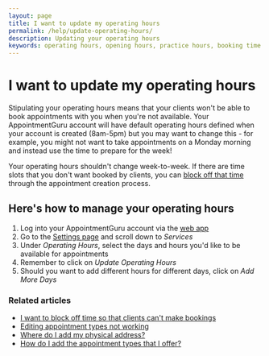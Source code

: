 ```yaml
---
layout: page
title: I want to update my operating hours
permalink: /help/update-operating-hours/
description: Updating your operating hours
keywords: operating hours, opening hours, practice hours, booking time
---
```


# I want to update my operating hours

Stipulating your operating hours means that your clients won't be able to book appointments with you when you're not available. Your AppointmentGuru account will have default operating hours defined when your account is created (8am-5pm) but you may want to change this - for example, you might not want to take appointments on a Monday morning and instead use the time to prepare for the week!

Your operating hours shouldn't change week-to-week. If there are time slots that you don't want booked by clients, you can [block off that time](block-off-time) through the appointment creation process.

## Here's how to manage your operating hours

1. Log into your AppointmentGuru account via the [web app](https://portal.appointmentguru.co/#/login)
2. Go to the [Settings page](http://portal.appointmentguru.co/#/settings) and scroll down to *Services*
3. Under *Operating Hours*, select the days and hours you'd like to be available for appointments
4. Remember to click on *Update Operating Hours*
5. Should you want to add different hours for different days, click on *Add More Days*

### Related articles

* [I want to block off time so that clients can't make bookings](block-off-time)
* [Editing appointment types not working](editing-appointment-types-not-working)
* [Where do I add my physical address?](add-address)
* [How do I add the appointment types that I offer?](add-appointment-types)
